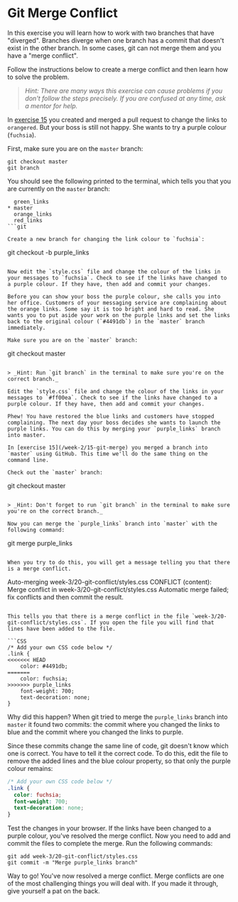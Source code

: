 # Git Merge Conflict

In this exercise you will learn how to work with two branches that have "diverged". Branches diverge when one branch has a commit that doesn't exist in the other branch. In some cases, git can not merge them and you have a "merge conflict".

Follow the instructions below to create a merge conflict and then learn how to solve the problem.

> _Hint: There are many ways this exercise can cause problems if you don't follow the steps precisely. If you are confused at any time, ask a mentor for help._

In [exercise 15](/week-2/15-git-merge) you created and merged a pull request to change the links to `orangered`. But your boss is still not happy. She wants to try a purple colour (`fuchsia`).

First, make sure you are on the `master` branch:

```
git checkout master
git branch
```

You should see the following printed to the terminal, which tells you that you are currently on the `master` branch:

````
  green_links
* master
  orange_links
  red_links
```git

Create a new branch for changing the link colour to `fuchsia`:

````

git checkout -b purple_links

```

Now edit the `style.css` file and change the colour of the links in your messages to `fuchsia`. Check to see if the links have changed to a purple colour. If they have, then add and commit your changes.

Before you can show your boss the purple colour, she calls you into her office. Customers of your messaging service are complaining about the orange links. Some say it is too bright and hard to read. She wants you to put aside your work on the purple links and set the links back to the original colour (`#4491db`) in the `master` branch immediately.

Make sure you are on the `master` branch:

```

git checkout master

```

> _Hint: Run `git branch` in the terminal to make sure you're on the correct branch._

Edit the `style.css` file and change the colour of the links in your messages to `#ff00ea`. Check to see if the links have changed to a purple colour. If they have, then add and commit your changes.

Phew! You have restored the blue links and customers have stopped complaining. The next day your boss decides she wants to launch the purple links. You can do this by merging your `purple_links` branch into master.

In [exercise 15](/week-2/15-git-merge) you merged a branch into `master` using GitHub. This time we'll do the same thing on the command line.

Check out the `master` branch:

```

git checkout master

```

> _Hint: Don't forget to run `git branch` in the terminal to make sure you're on the correct branch._

Now you can merge the `purple_links` branch into `master` with the following command:

```

git merge purple_links

```

When you try to do this, you will get a message telling you that there is a merge conflict.

```

Auto-merging week-3/20-git-conflict/styles.css
CONFLICT (content): Merge conflict in week-3/20-git-conflict/styles.css
Automatic merge failed; fix conflicts and then commit the result.

````

This tells you that there is a merge conflict in the file `week-3/20-git-conflict/styles.css`. If you open the file you will find that lines have been added to the file.

```CSS
/* Add your own CSS code below */
.link {
<<<<<<< HEAD
	color: #4491db;
=======
	color: fuchsia;
>>>>>>> purple_links
	font-weight: 700;
	text-decoration: none;
}
````

Why did this happen? When git tried to merge the `purple_links` branch into `master` it found two commits: the commit where you changed the links to blue and the commit where you changed the links to purple.

Since these commits change the same line of code, git doesn't know which one is correct. You have to tell it the correct code. To do this, edit the file to remove the added lines and the blue colour property, so that only the purple colour remains:

```css
/* Add your own CSS code below */
.link {
  color: fuchsia;
  font-weight: 700;
  text-decoration: none;
}
```

Test the changes in your browser. If the links have been changed to a purple colour, you've resolved the merge conflict. Now you need to add and commit the files to complete the merge. Run the following commands:

```shell
git add week-3/20-git-conflict/styles.css
git commit -m "Merge purple_links branch"
```

Way to go! You've now resolved a merge conflict. Merge conflicts are one of the most challenging things you will deal with. If you made it through, give yourself a pat on the back.
